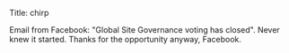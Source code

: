Title: chirp

Email from Facebook: "Global Site Governance voting has closed". Never knew it started. Thanks for the opportunity anyway, Facebook.
